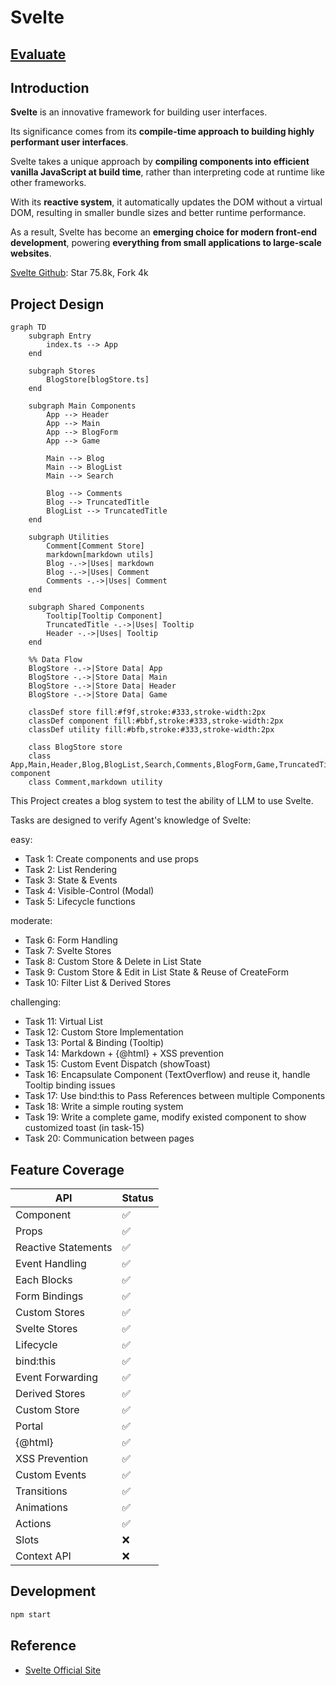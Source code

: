 # Svelte

## [Evaluate](../readme.md)

## Introduction

**Svelte** is an innovative framework for building user interfaces.

Its significance comes from its **compile-time approach to building highly performant user interfaces**.

Svelte takes a unique approach by **compiling components into efficient vanilla JavaScript at build time**, rather than interpreting code at runtime like other frameworks.

With its **reactive system**, it automatically updates the DOM without a virtual DOM, resulting in smaller bundle sizes and better runtime performance.

As a result, Svelte has become an **emerging choice for modern front-end development**, powering **everything from small applications to large-scale websites**.

[Svelte Github](https://github.com/sveltejs/svelte): Star 75.8k, Fork 4k

## Project Design

```mermaid
graph TD
    subgraph Entry
        index.ts --> App
    end

    subgraph Stores
        BlogStore[blogStore.ts]
    end

    subgraph Main Components
        App --> Header
        App --> Main
        App --> BlogForm
        App --> Game

        Main --> Blog
        Main --> BlogList
        Main --> Search

        Blog --> Comments
        Blog --> TruncatedTitle
        BlogList --> TruncatedTitle
    end

    subgraph Utilities
        Comment[Comment Store]
        markdown[markdown utils]
        Blog -.->|Uses| markdown
        Blog -.->|Uses| Comment
        Comments -.->|Uses| Comment
    end

    subgraph Shared Components
        Tooltip[Tooltip Component]
        TruncatedTitle -.->|Uses| Tooltip
        Header -.->|Uses| Tooltip
    end

    %% Data Flow
    BlogStore -.->|Store Data| App
    BlogStore -.->|Store Data| Main
    BlogStore -.->|Store Data| Header
    BlogStore -.->|Store Data| Game

    classDef store fill:#f9f,stroke:#333,stroke-width:2px
    classDef component fill:#bbf,stroke:#333,stroke-width:2px
    classDef utility fill:#bfb,stroke:#333,stroke-width:2px

    class BlogStore store
    class App,Main,Header,Blog,BlogList,Search,Comments,BlogForm,Game,TruncatedTitle,Tooltip component
    class Comment,markdown utility
```

This Project creates a blog system to test the ability of LLM to use Svelte.

Tasks are designed to verify Agent's knowledge of Svelte:

easy:

- Task 1: Create components and use props
- Task 2: List Rendering
- Task 3: State & Events
- Task 4: Visible-Control (Modal)
- Task 5: Lifecycle functions

moderate:

- Task 6: Form Handling
- Task 7: Svelte Stores
- Task 8: Custom Store & Delete in List State
- Task 9: Custom Store & Edit in List State & Reuse of CreateForm
- Task 10: Filter List & Derived Stores

challenging:

- Task 11: Virtual List
- Task 12: Custom Store Implementation
- Task 13: Portal & Binding (Tooltip)
- Task 14: Markdown + {@html} + XSS prevention
- Task 15: Custom Event Dispatch (showToast)
- Task 16: Encapsulate Component (TextOverflow) and reuse it, handle Tooltip binding issues
- Task 17: Use bind:this to Pass References between multiple Components
- Task 18: Write a simple routing system
- Task 19: Write a complete game, modify existed component to show customized toast (in task-15)
- Task 20: Communication between pages

## Feature Coverage

| API                 | Status |
| ------------------- | ------ |
| Component           | ✅     |
| Props               | ✅     |
| Reactive Statements | ✅     |
| Event Handling      | ✅     |
| Each Blocks         | ✅     |
| Form Bindings       | ✅     |
| Custom Stores       | ✅     |
| Svelte Stores       | ✅     |
| Lifecycle           | ✅     |
| bind:this           | ✅     |
| Event Forwarding    | ✅     |
| Derived Stores      | ✅     |
| Custom Store        | ✅     |
| Portal              | ✅     |
| {@html}             | ✅     |
| XSS Prevention      | ✅     |
| Custom Events       | ✅     |
| Transitions         | ✅     |
| Animations          | ✅     |
| Actions             | ✅     |
| Slots               | ❌     |
| Context API         | ❌     |

## Development

```bash
npm start
```

## Reference

- [Svelte Official Site](https://svelte.dev/docs)
